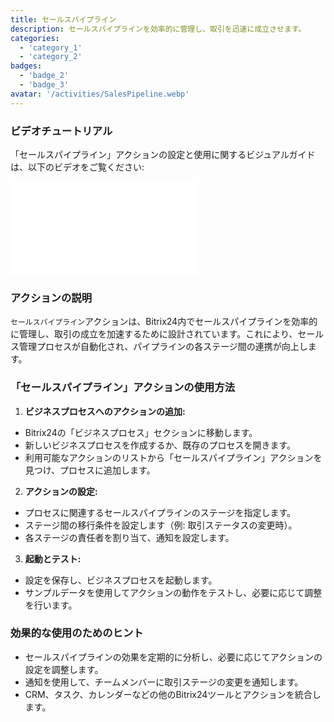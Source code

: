 ```yaml
---
title: セールスパイプライン
description: セールスパイプラインを効率的に管理し、取引を迅速に成立させます。
categories:
  - 'category_1'
  - 'category_2'
badges:
  - 'badge_2'
  - 'badge_3'
avatar: '/activities/SalesPipeline.webp'
---
```

### ビデオチュートリアル

「セールスパイプライン」アクションの設定と使用に関するビジュアルガイドは、以下のビデオをご覧ください:

<iframe
  class="aspect-video w-full mb-2 "
  src="//www.youtube.com/embed/OyzJd8BcTfY?feature=oembed&rel=0"
  frameborder="0"
  allow="accelerometer; autoplay; encrypted-media; gyroscope"
  allowfullscreen>
</iframe>

### アクションの説明

`セールスパイプライン`アクションは、Bitrix24内でセールスパイプラインを効率的に管理し、取引の成立を加速するために設計されています。これにより、セールス管理プロセスが自動化され、パイプラインの各ステージ間の連携が向上します。

### 「セールスパイプライン」アクションの使用方法

1. **ビジネスプロセスへのアクションの追加:**
  - Bitrix24の「ビジネスプロセス」セクションに移動します。
  - 新しいビジネスプロセスを作成するか、既存のプロセスを開きます。
  - 利用可能なアクションのリストから「セールスパイプライン」アクションを見つけ、プロセスに追加します。

2. **アクションの設定:**
  - プロセスに関連するセールスパイプラインのステージを指定します。
  - ステージ間の移行条件を設定します（例: 取引ステータスの変更時）。
  - 各ステージの責任者を割り当て、通知を設定します。

3. **起動とテスト:**
  - 設定を保存し、ビジネスプロセスを起動します。
  - サンプルデータを使用してアクションの動作をテストし、必要に応じて調整を行います。

### 効果的な使用のためのヒント

- セールスパイプラインの効果を定期的に分析し、必要に応じてアクションの設定を調整します。
- 通知を使用して、チームメンバーに取引ステージの変更を通知します。
- CRM、タスク、カレンダーなどの他のBitrix24ツールとアクションを統合します。